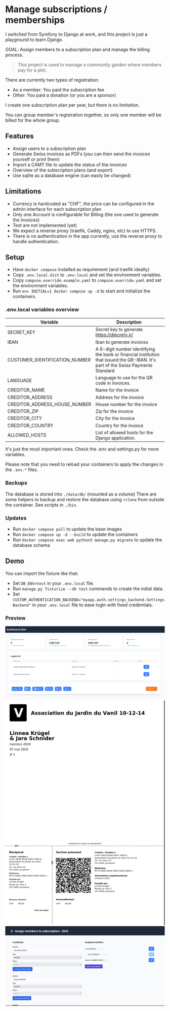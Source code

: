 # Manage subscriptions / memberships

I switched from Symfony to Django at work, and this project is just a playground to learn Django.

GOAL: Assign members to a subscription plan and manage the billing process.

> This project is used to manage a community garden where members pay for a plot.

There are currently two types of registration:
- As a member: You paid the subscription fee
- Other: You paid a donation (or you are a sponsor)

I create one subscription plan per year, but there is no limitation.

You can group member's registration together, so only one member will be billed for the whole group.


## Features

- Assign users to a subscription plan
- Generate Swiss invoices as PDFs (you can then send the invoices yourself or print them)
- Import a CAMT file to update the status of the invoices
- Overview of the subscription plans (and export)
- Use sqlite as a database engine (can easily be changed)

## Limitations
- Currency is hardcoded as "CHF", the price can be configured in the admin interface for each subscription plan
- Only one Account is configurable for Billing (the one used to generate the invoices)
- Test are not implemented (yet)
- We expect a reverse proxy (traefik, Caddy, nginx, etc) to use HTTPS.
- There is no authentication in the app currently, use the reverse proxy to handle authentication. 

## Setup

- Have `docker compose` installed as requirement (and traefik ideally)
- Copy `.env.local.dist` to `.env.local` and set the environment variables.
- Copy `compose.override.example.yaml` to `compose.override.yaml` and set the environment variables.
- Run `env INITIAL=1 docker compose up -d` to start and initialize the containers.

### .env.local variables overview
| Variable | Description                                                                                                                      |
|----------|----------------------------------------------------------------------------------------------------------------------------------|
| SECRET_KEY | Secret key to generate <https://djecrety.ir/>                                                                                    |
| IBAN | Iban to generate invoices                                                                                                        |
| CUSTOMER_IDENTIFICATION_NUMBER | A 6-digit number identifying the bank or financial institution that issued the QR-IBAN. It's part of the Swiss Payments Standard |
| LANGUAGE | Language to use for the QR code in invoices.                                                                                     |
| CREDITOR_NAME | Name for the invoice                                                                                                             |
| CREDITOR_ADDRESS | Address for the invoice                                                                                                          |
| CREDITOR_ADDRESS_HOUSE_NUMBER | House number for the invoice                                                                                                     |
| CREDITOR_ZIP | Zip for the invoice                                                                                                              |
| CREDITOR_CITY | City for the invoice                                                                                                             |
| CREDITOR_COUNTRY | Country for the invoice                                                                                                          |
| ALLOWED_HOSTS | List of allowed hosts for the Django application.                                                                                |

It's just the most important ones. Check the .env and settings.py for more variables.

Please note that you need to reload your containers to apply the changes in the `.env.*` files.

### Backups

The database is stored into `./data/db/` (mounted as a volume)
There are some helpers to backup and restore the database using `rclone` from outside the container. See scripts in `./bin`.

### Updates
- Run `docker compose pull` to update the base images
- Run `docker compose up -d --build` to update the containers
- Run `docker compose exec web python3 manage.py migrate` to update the database schema

## Demo

You can import the fixture like that:
- Set `DB_ENV=test` in your `.env.local` file.
- Run `manage.py fixturize --db test` commands to create the initial data.
- Set `CUSTOM_AUTHENTICATION_BACKEND="myapp.auth.settings_backend.SettingsBackend"` in your `.env.local` file to ease login with fixed credentials.

### Preview

![dashboard.png](doc/dashboard.png)
![invoice.png](doc/invoice.png)
![assign.png](doc/assign.png)
